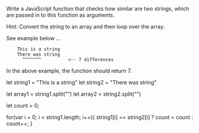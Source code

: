 Write a JavaScript function that checks how similar are two strings, which are passed in to this function as arguments.

Hint: Convert the string to an array and then loop over the array.

See example below ...

```
    This is a string
    There was string
      ^^^^^^^          <-- 7 differences
```

In the above example, the function should return 7.

let string1 = "This is a string" 
let string2 = "There was string"

<!-- convert strings to arrays of letters -->
let array1 = string1.split("") 
let array2 = string2.split("")

<!-- will be count of differences -->
let count = 0;

<!-- iterate through string1, if the char at position i in array1 is different than char in position i in array2 -> count plus 1 -->
for(var i = 0; i < string1.length; i++){
  string1[i] == string2[i] ? count = count : count++; 
}